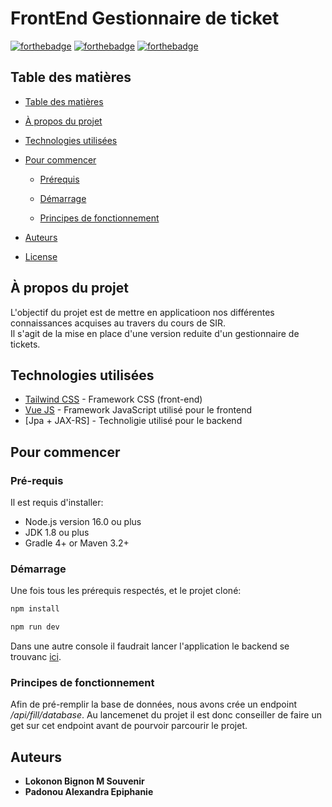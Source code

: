 
# FrontEnd Gestionnaire de ticket

[![forthebadge](http://forthebadge.com/images/badges/built-with-love.svg)](http://forthebadge.com) [![forthebadge](https://forthebadge.com/images/badges/made-with-java.svg)](https://forthebadge.com) [![forthebadge](https://forthebadge.com/images/badges/made-with-javascript.svg)](https://forthebadge.com)

<!-- Table des matières -->
## Table des matières

- [Table des matières](#table-des-matières)

- [À propos du projet](#à-propos-du-projet)

- [Technologies utilisées](#technologies-utilisées)

- [Pour commencer](#pour-commencer)

  - [Prérequis](#pré-requis)

  - [Démarrage](#démarrage)

  - [Principes de fonctionnement](#principes-de-fonctionnement)
  
- [Auteurs](#auteurs)

- [License](#license)

## À propos du projet

L'objectif du projet est de mettre en applicatioon nos différentes connaissances acquises au travers du cours de SIR.  
Il s'agit de la mise en place d'une version reduite d'un gestionnaire de tickets. 

## Technologies utilisées

* [Tailwind CSS](https://tailwindcss.com/) - Framework CSS (front-end)
* [Vue JS](https://vuejs.org/) - Framework JavaScript utilisé pour le frontend
* [Jpa + JAX-RS] - Technoligie utilisé pour le backend


## Pour commencer

### Pré-requis

Il est requis d'installer:

- Node.js version 16.0 ou plus
- JDK 1.8 ou plus
- Gradle 4+ or Maven 3.2+

### Démarrage

Une fois tous les prérequis respectés, et le projet cloné:

```sh
npm install
```

```sh
npm run dev
```

Dans une autre console il faudrait lancer l'application le backend se trouvanc [ici](https://github.com/innomerve/tpjpa2023).

### Principes de fonctionnement

Afin de pré-remplir la base de données, nous avons crée un endpoint */api/fill/database*. Au lancemenet du projet il est donc conseiller de faire un get sur cet endpoint avant de pourvoir parcourir le projet.


## Auteurs
* **Lokonon Bignon M Souvenir** 
* **Padonou Alexandra Epiphanie** 



